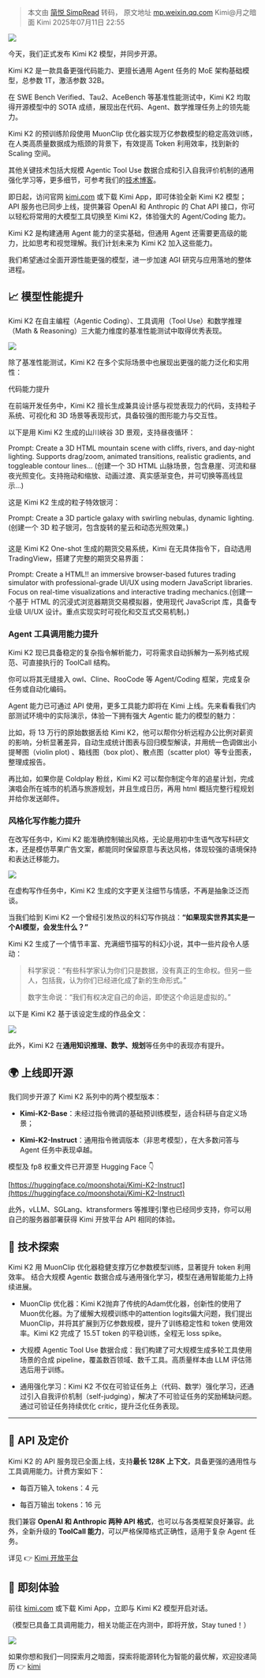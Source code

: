 > 本文由 [简悦 SimpRead](http://ksria.com/simpread/) 转码， 原文地址 [mp.weixin.qq.com](https://mp.weixin.qq.com/s/2RPmHf_8KqIjXbY5jLdztQ) Kimi@月之暗面 Kimi 2025年07月11日 22:55

![](https://mmecoa.qpic.cn/sz_mmecoa_jpg/NYNAL7XfyJWchm8c07KPfJPzWibpYzTyAKJzSLuCjGyOwucNMcammHyoVp5BfjkXCuEDqscdKnVgBQdZhmyduUw/640?wx_fmt=jpeg&from=appmsg)

今天，我们正式发布 Kimi K2 模型，并同步开源。

Kimi K2 是一款具备更强代码能力、更擅长通用 Agent 任务的 MoE 架构基础模型，总参数 1T，激活参数 32B。

在 SWE Bench Verified、Tau2、AceBench 等基准性能测试中，Kimi K2 均取得开源模型中的 SOTA 成绩，展现出在代码、Agent、数学推理任务上的领先能力。

Kimi K2 的预训练阶段使用 MuonClip 优化器实现万亿参数模型的稳定高效训练，在人类高质量数据成为瓶颈的背景下，有效提高 Token 利用效率，找到新的 Scaling 空间。

其他关键技术包括大规模 Agentic Tool Use 数据合成和引入自我评价机制的通用强化学习等，更多细节，可参考我们的[技术博客](https://moonshotai.github.io/Kimi-K2/)。

即日起，访问官网 [kimi.com](https://www.kimi.com/) 或下载 Kimi App，即可体验全新 Kimi K2 模型；API 服务也已同步上线，提供兼容 OpenAI 和 Anthropic 的 Chat API 接口，你可以轻松将常用的大模型工具切换至 Kimi K2，体验强大的 Agent/Coding 能力。

Kimi K2 是构建通用 Agent 能力的坚实基础，但通用 Agent 还需要更高级的能力，比如思考和视觉理解。我们计划未来为 Kimi K2 加入这些能力。

我们希望通过全面开源性能更强的模型，进一步加速 AGI 研究与应用落地的整体进程。

  

📈 模型性能提升
---------

Kimi K2 在自主编程（Agentic Coding）、工具调用（Tool Use）和数学推理（Math & Reasoning）三大能力维度的基准性能测试中取得优秀表现。

![](https://mmecoa.qpic.cn/sz_mmecoa_png/NYNAL7XfyJUL106bwUsT4iaPd5Au3CeiaicWjWptXG37xCcWxmI9tEzmicZOxErAl4DvUsiaMmn5rVmdTOEj1LVupNQ/640?wx_fmt=png&from=appmsg)

除了基准性能测试，Kimi K2 在多个实际场景中也展现出更强的能力泛化和实用性：

代码能力提升

在前端开发任务中，Kimi K2 擅长生成兼具设计感与视觉表现力的代码，支持粒子系统、可视化和 3D 场景等表现形式，具备较强的图形能力与交互性。

以下是用 Kimi K2 生成的山川峡谷 3D 景观，支持昼夜循环：

Prompt: Create a 3D HTML mountain scene with cliffs, rivers, and day-night lighting. Supports drag/zoom, animated transitions, realistic gradients, and toggleable contour lines... (创建一个 3D HTML 山脉场景，包含悬崖、河流和昼夜光照变化。支持拖动和缩放、动画过渡、真实感渐变色，并可切换等高线显示...)

  

这是 Kimi K2 生成的粒子特效银河：

Prompt: Create a 3D particle galaxy with swirling nebulas, dynamic lighting. (创建一个 3D 粒子银河，包含旋转的星云和动态光照效果。)

###   

这是 Kimi K2 One-shot 生成的期货交易系统，Kimi 在无具体指令下，自动选用 TradingView，搭建了完整的期货交易界面：

Prompt: Create a HTML!! an immersive browser-based futures trading simulator with professional-grade UI/UX using modern JavaScript libraries. Focus on real-time visualizations and interactive trading mechanics.(创建一个基于 HTML 的沉浸式浏览器期货交易模拟器，使用现代 JavaScript 库，具备专业级 UI/UX 设计。重点实现实时可视化和交互式交易机制。)

  

### Agent 工具调用能力提升

Kimi K2 现已具备稳定的复杂指令解析能力，可将需求自动拆解为一系列格式规范、可直接执行的 ToolCall 结构。

你可以将其无缝接入 owl、Cline、RooCode 等 Agent/Coding 框架，完成复杂任务或自动化编码。

Agent 能力已可通过 API 使用，更多工具能力即将在 Kimi 上线。先来看看我们内部测试环境中的实际演示，体验一下拥有强大 Agentic 能力的模型的魅力：

比如，将 13 万行的原始数据丢给 Kimi K2，他可以帮你分析远程办公比例对薪资的影响，分析显著差异，自动生成统计图表与回归模型解读，并用统一色调做出小提琴图（violin plot) 、箱线图（box plot）、散点图（scatter plot）等专业图表，整理成报告。

再比如，如果你是 Coldplay 粉丝，Kimi K2 可以帮你制定今年的追星计划，完成演唱会所在城市的机酒与旅游规划，并且生成日历，再用 html 概括完整行程规划并给你发送邮件。

  

### 风格化写作能力提升

在改写任务中，Kimi K2 能准确控制输出风格，无论是用初中生语气改写科研文本，还是模仿苹果广告文案，都能同时保留原意与表达风格，体现较强的语境保持和表达迁移能力。

![](https://mmecoa.qpic.cn/sz_mmecoa_png/NYNAL7XfyJWchm8c07KPfJPzWibpYzTyAcNPu2bkJ4YHqAXHhbxSSLqhWmKNQ2mxc8DrDhyYAtZkw0YLrhOt5iaQ/640?wx_fmt=png&from=appmsg)

在虚构写作任务中，Kimi K2 生成的文字更关注细节与情感，不再是抽象泛泛而谈。

当我们给到 Kimi K2 一个曾经引发热议的科幻写作挑战：**“如果现实世界其实是一个AI模型，会发生什么？”** 

Kimi K2 生成了一个情节丰富、充满细节描写的科幻小说，其中一些片段令人感动：

> 科学家说：“有些科学家认为你们只是数据，没有真正的生命权。但另一些人，包括我，认为你们已经进化成了新的生命形式。”
> 
> 数字生命说：“我们有权决定自己的命运，即使这个命运是虚拟的。”

  

以下是 Kimi K2 基于该设定生成的作品全文：

![](https://mmecoa.qpic.cn/sz_mmecoa_jpg/NYNAL7XfyJUL106bwUsT4iaPd5Au3CeiaicHEpt4JFHx9SfRe5zra5BgaYTkldV0ibszpR3Z4ShkE086RW1CPtVUcg/640?wx_fmt=jpeg&from=appmsg)

  

此外，Kimi K2 在**通用知识推理、数学、规划**等任务中的表现亦有提升。

  

🌍 上线即开源
--------

我们同步开源了 Kimi K2 系列中的两个模型版本：

*   **Kimi-K2-Base**：未经过指令微调的基础预训练模型，适合科研与自定义场景；
    
*   **Kimi-K2-Instruct**：通用指令微调版本（非思考模型），在大多数问答与 Agent 任务中表现卓越。
    

模型及 fp8 权重文件已开源至 Hugging Face 👇

[https://huggingface.co/moonshotai/Kimi-K2-Instruct](https://huggingface.co/moonshotai/Kimi-K2-Instruct)

此外，vLLM、SGLang、ktransformers 等推理引擎也已经同步支持，你可以用自己的服务器部署获得 Kimi 开放平台 API 相同的体验。

  

🧙 技术探索
-------

Kimi K2 用 MuonClip 优化器稳健支撑万亿参数模型训练，显著提升 token 利用效率。 结合大规模 Agentic 数据合成与通用强化学习，模型在通用智能能力上持续进展。

*   MuonClip 优化器：Kimi K2抛弃了传统的Adam优化器，创新性的使用了Muon优化器。为了缓解大规模训练中的attention logits偏大问题，我们提出 MuonClip，并将其扩展到万亿参数规模，提升了训练稳定性和 token 使用效率。Kimi K2 完成了 15.5T token 的平稳训练，全程无 loss spike。
    
*   大规模 Agentic Tool Use 数据合成：我们构建了可大规模生成多轮工具使用场景的合成 pipeline，覆盖数百领域、数千工具。高质量样本由 LLM 评估筛选后用于训练。
    
*   通用强化学习：Kimi K2 不仅在可验证任务上（代码、数学）强化学习，还通过引入自我评价机制（self-judging），解决了不可验证任务的奖励稀缺问题。通过可验证任务持续优化 critic，提升泛化任务表现。
    

  

---

🧪 API 及定价
----------

Kimi K2 的 API 服务现已全面上线，支持**最长 128K 上下文**，具备更强的通用性与工具调用能力。计费方案如下：

*   每百万输入 tokens：4 元
    
*   每百万输出 tokens：16 元
    

我们兼容 **OpenAI 和 Anthropic 两种 API 格式**，也可以与各类框架良好兼容。此外，全新升级的 **Tool****C****all 能力**，可以严格保障格式正确性，适用于复杂 Agent 任务。

详见 👉 [Kimi 开放平台](https://platform.moonshot.cn)

  

🚀 即刻体验
-------

前往 [kimi.com](https://kimi.com) 或下载 Kimi App，立即与 Kimi K2 模型开启对话。

（模型已具备工具调用能力，相关功能正在内测中，即将开放，Stay tuned！）

![](https://mmecoa.qpic.cn/sz_mmecoa_png/NYNAL7XfyJUL106bwUsT4iaPd5Au3Ceiaic3RqEMBqXqFKM82ibNr8cI6KamTX4aOicu1xavl5mTEcp3S8ib5e8SJVhw/640?wx_fmt=png&from=appmsg)

如果你想和我们一同探索月之暗面，探索将能源转化为智能的最优解，欢迎投递简历 👉 [kimi](https://app.mokahr.com/apply/moonshot/148506?sourceToken=1da825ef642385a5951ca5a63f6151c9#/)